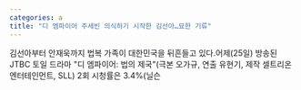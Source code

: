 ```yaml
---
categories: a
title: "디 엠파이어 주세빈 의식하기 시작한 김선아…묘한 기류"
---
```

김선아부터 안재욱까지 법복 가족이 대한민국을 뒤흔들고 있다.어제(25일) 방송된 JTBC 토일 드라마 "디 엠파이어: 법의 제국"(극본 오가규, 연출 유현기, 제작 셀트리온엔터테인먼트, SLL) 2회 시청률은 3.4%(닐슨